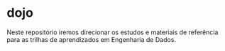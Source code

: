 # dojo
Neste repositório iremos direcionar os estudos e materiais de referência para as trilhas de aprendizados em Engenharia de Dados.
